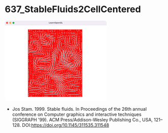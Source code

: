 # 637_StableFluids2CellCentered
![](thumbnail.png)

- Jos Stam. 1999. Stable fluids. In Proceedings of the 26th annual conference on Computer graphics and interactive techniques (SIGGRAPH '99). ACM Press/Addison-Wesley Publishing Co., USA, 121–128. DOI:https://doi.org/10.1145/311535.311548



